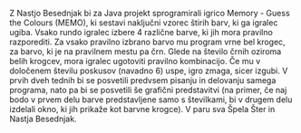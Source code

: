 Z Nastjo Besednjak bi za Java projekt sprogramirali igrico Memory - Guess the Colours (MEMO), ki sestavi naključni vzorec štirih barv, ki ga igralec ugiba. Vsako rundo igralec izbere 4 različne barve, ki jih mora pravilno razporediti. Za vsako pravilno izbrano barvo mu program vrne bel krogec, za barvo, ki je na pravilnem mestu pa črn. Glede na število črnih oziroma belih krogcev, mora igralec ugotoviti pravilno kombinacijo. Če mu v določenem številu poskusov (navadno 6) uspe, igro zmaga, sicer izgubi.
V prvih dveh tednih bi se posvetili predvsem pisanju in delovanju samega programa, nato pa bi se posvetili še grafični predstavitvi (na primer, če naj bodo v prvem delu barve predstavljene samo s številkami, bi v drugem delu izdelali okno, ki jih prikaže kot barvne krogce).
V paru sva Špela Šter in Nastja Besednjak. 
